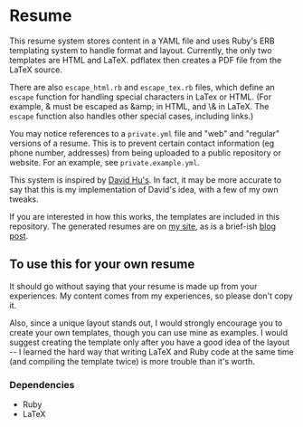 Resume
======

This resume system stores content in a YAML file and uses Ruby's ERB templating system to handle format and layout. Currently, the only two templates are HTML and LaTeX. pdflatex then creates a PDF file from the LaTeX source.

There are also `escape_html.rb` and `escape_tex.rb` files, which define an `escape` function for handling special characters in LaTex or HTML. (For example, & must be escaped as \&amp; in HTML, and \\& in LaTeX. The `escape` function also handles other special cases, including links.)

You may notice references to a `private.yml` file and "web" and "regular" versions of a resume. This is to prevent certain contact information (eg phone number, addresses) from being uploaded to a public repository or website. For an example, see `private.example.yml`.

This system is inspired by [David Hu's][]. In fact, it may be more accurate to say that this is my implementation of David's idea, with a few of my own tweaks.

If you are interested in how this works, the templates are included in this repository. The generated resumes are on [my site][], as is a brief-ish [blog post][].

[David Hu's]: https://github.com/divad12/resume
[my site]: http://mhyee.com/resume.html
[blog post]: http://mhyee.com/blog/yaml_resume.html

To use this for your own resume
-------------------------------

It should go without saying that your resume is made up from your experiences. My content comes from my experiences, so please don't copy it.

Also, since a unique layout stands out, I would strongly encourage you to create your own templates, though you can use mine as examples. I would suggest creating the template only after you have a good idea of the layout -- I learned the hard way that writing LaTeX and Ruby code at the same time (and compiling the template twice) is more trouble than it's worth.

### Dependencies
* Ruby
* LaTeX
